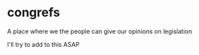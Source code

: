 congrefs
========

A place where we the people can give our opinions on legislation

I'll try to add to this ASAP
